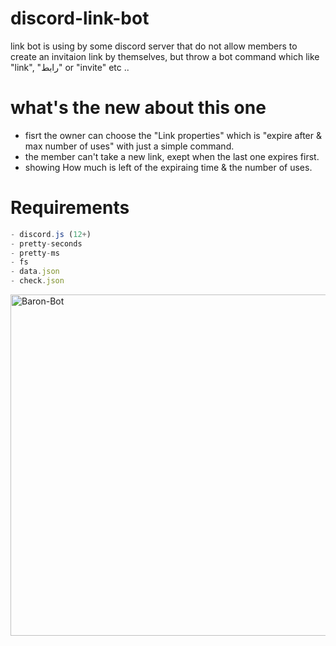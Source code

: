 # discord-link-bot

link bot is using by some discord server that do not allow members to create an invitaion link by themselves,
but throw a bot command which like "link", "رابط" or "invite" etc ..

# what's the new about this one

- fisrt the owner can choose the "Link properties" which is "expire after & max number of uses" with just a simple command.
- the member can't take a new link, exept when the last one expires first.
- showing How much is left of the expiraing time & the number of uses.

# Requirements

```js
- discord.js (12+)
- pretty-seconds
- pretty-ms
- fs
- data.json 
- check.json
```

<img width="1100" height="546" align="center" style="float: left; margin: 0 10px 0 0;" alt="Baron-Bot" src="https://media.discordapp.net/attachments/645077799404830739/708919171089563704/info.png?width=1026&height=468">
